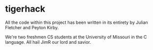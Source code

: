 # tigerhack
All the code within this project has been written in its entirety by Julian Fletcher and Peyton Kirby. 

We're two freshmen CS students at the University of Missouri in the C language. All hail JimR our lord and savior. 
